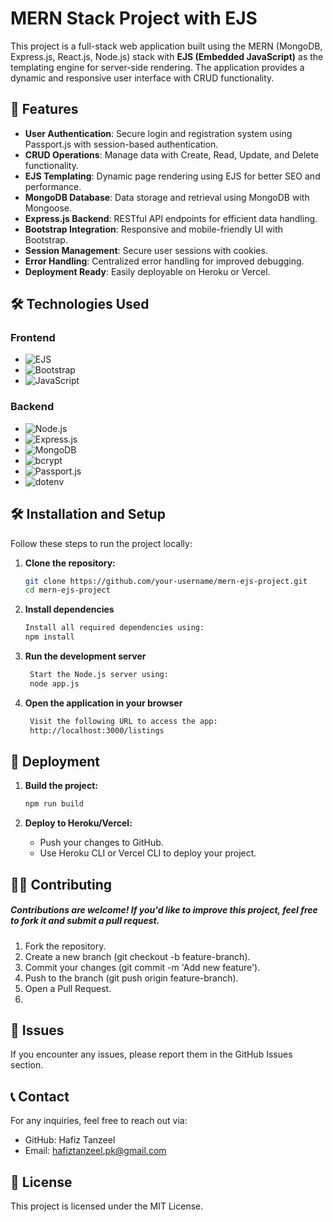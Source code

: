 # MERN Stack Project with EJS  

This project is a full-stack web application built using the MERN (MongoDB, Express.js, React.js, Node.js) stack with **EJS (Embedded JavaScript)** as the templating engine for server-side rendering. The application provides a dynamic and responsive user interface with CRUD functionality.  

## 🚀 Features  

- **User Authentication**: Secure login and registration system using Passport.js with session-based authentication.  
- **CRUD Operations**: Manage data with Create, Read, Update, and Delete functionality.  
- **EJS Templating**: Dynamic page rendering using EJS for better SEO and performance.  
- **MongoDB Database**: Data storage and retrieval using MongoDB with Mongoose.  
- **Express.js Backend**: RESTful API endpoints for efficient data handling.  
- **Bootstrap Integration**: Responsive and mobile-friendly UI with Bootstrap.  
- **Session Management**: Secure user sessions with cookies.  
- **Error Handling**: Centralized error handling for improved debugging.  
- **Deployment Ready**: Easily deployable on Heroku or Vercel.  

## 🛠️ Technologies Used  



### Frontend  
- ![EJS](https://img.shields.io/badge/EJS-Embedded%20JavaScript-blue)  
- ![Bootstrap](https://img.shields.io/badge/Bootstrap-5.0-purple)  
- ![JavaScript](https://img.shields.io/badge/JavaScript-ES6-yellow)  

### Backend  
- ![Node.js](https://img.shields.io/badge/Node.js-Server-6DA55F)  
- ![Express.js](https://img.shields.io/badge/Express.js-Framework-blue)  
- ![MongoDB](https://img.shields.io/badge/MongoDB-Mongoose-brightgreen)  
- ![bcrypt](https://img.shields.io/badge/Bcrypt-Password%20Hashing-orange)  
- ![Passport.js](https://img.shields.io/badge/Passport.js-Authentication%20Middleware-blue)  
- ![dotenv](https://img.shields.io/badge/dotenv-Environment%20Variables-yellowgreen)

## 🛠️ Installation and Setup

Follow these steps to run the project locally:  

1. **Clone the repository:**  
   ```bash  
   git clone https://github.com/your-username/mern-ejs-project.git  
   cd mern-ejs-project
2. **Install dependencies**
   ```bash  
   Install all required dependencies using:
   npm install
   
3. **Run the development server**
   ```bash  
    Start the Node.js server using:
    node app.js
   
4. **Open the application in your browser**
   ```bash  
    Visit the following URL to access the app:
    http://localhost:3000/listings

## 🚀 Deployment  

1. **Build the project:**
   ```bash
   npm run build
2. **Deploy to Heroku/Vercel:**
    
    - Push your changes to GitHub.
    - Use Heroku CLI or Vercel CLI to deploy your project.
      
## 👨‍💻 Contributing
##### Contributions are welcome! If you'd like to improve this project, feel free to fork it and submit a pull request.

1. Fork the repository.
2. Create a new branch (git checkout -b feature-branch).
3. Commit your changes (git commit -m 'Add new feature').
4. Push to the branch (git push origin feature-branch).
5. Open a Pull Request.
6. 
## 🐛 Issues

If you encounter any issues, please report them in the GitHub Issues section.

## 📞 Contact

For any inquiries, feel free to reach out via:

* GitHub: Hafiz Tanzeel
* Email: hafiztanzeel.pk@gmail.com

## 📜 License
This project is licensed under the MIT License.








